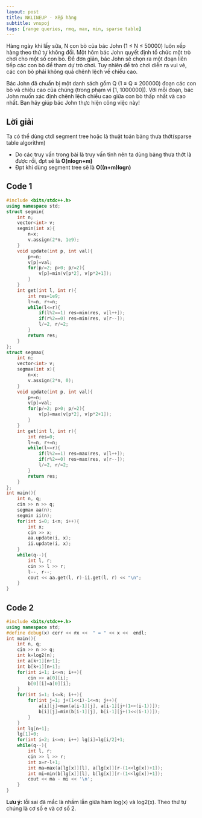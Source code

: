 ```yaml
---
layout: post
title: NKLINEUP - Xếp hàng
subtitle: vnspoj
tags: [range queries, rmq, max, min, sparse table]
---
```

Hàng ngày khi lấy sữa, N con bò của bác John (1 ≤ N ≤ 50000) luôn xếp hàng theo thứ tự không đổi. Một hôm bác John quyết định tổ chức một trò chơi cho một số con bò. Để đơn giản, bác John sẽ chọn ra một đoạn liên tiếp các con bò để tham dự trò chơi. Tuy nhiên để trò chơi diễn ra vui vẻ, các con bò phải không quá chênh lệch về chiều cao.

Bác John đã chuẩn bị một danh sách gồm Q (1 ≤ Q ≤ 200000) đoạn các con bò và chiều cao của chúng (trong phạm vi [1, 1000000]). Với mỗi đoạn, bác John muốn xác định chênh lệch chiều cao giữa con bò thấp nhất và cao nhất. Bạn hãy giúp bác John thực hiện công việc này!

## Lời giải
Ta có thể dùng ctdl segment tree hoặc là thuật toán bảng thưa thớt(sparse table algorithm)
- Do các truy vấn trong bài là truy vấn tĩnh nên ta dùng bảng thưa thớt là được rồi, đpt sẽ là **O(nlogn+m)**
- Đpt khi dùng segment tree sẽ là **O((n+m)logn)**

## Code 1

```cpp
#include <bits/stdc++.h>
using namespace std;
struct segmin{
	int n;
	vector<int> v;
	segmin(int x){
		n=x;
		v.assign(2*n, 1e9);
	}
	void update(int p, int val){
		p+=n;
		v[p]=val;
		for(p/=2; p>0; p/=2){
			v[p]=min(v[p*2], v[p*2+1]);
		}
	}
	int get(int l, int r){
		int res=1e9;
		l+=n, r+=n;
		while(l<=r){
			if(l%2==1) res=min(res, v[l++]);
			if(r%2==0) res=min(res, v[r--]);
			l/=2, r/=2;
		}
		return res;
	}
};
struct segmax{
	int n;
	vector<int> v;
	segmax(int x){
		n=x;
		v.assign(2*n, 0);
	}
	void update(int p, int val){
		p+=n;
		v[p]=val;
		for(p/=2; p>0; p/=2){
			v[p]=max(v[p*2], v[p*2+1]);
		}
	}
	int get(int l, int r){
		int res=0;
		l+=n, r+=n;
		while(l<=r){
			if(l%2==1) res=max(res, v[l++]);
			if(r%2==0) res=max(res, v[r--]);
			l/=2, r/=2;
		}
		return res;
	}
};
int main(){
	int n, q;
	cin >> n >> q;
	segmax aa(n);
	segmin ii(n);
	for(int i=0; i<n; i++){
		int x;
		cin >> x;
		aa.update(i, x);
		ii.update(i, x);
	}
	while(q--){
		int l, r;
		cin >> l >> r;
		l--, r--;
		cout << aa.get(l, r)-ii.get(l, r) << "\n";
	}
}
```
## Code 2
```cpp
#include <bits/stdc++.h>
using namespace std;
#define debug(x) cerr << #x <<  " = " << x <<  endl;
int main(){
	int n, q;
	cin >> n >> q;
	int k=log2(n);
	int a[k+1][n+1];
	int b[k+1][n+1];
	for(int i=1; i<=n; i++){
		cin >> a[0][i];
		b[0][i]=a[0][i];
	}
	for(int i=1; i<=k; i++){
		for(int j=1; j+(1<<i)-1<=n; j++){
			a[i][j]=max(a[i-1][j], a[i-1][j+(1<<(i-1))]);
			b[i][j]=min(b[i-1][j], b[i-1][j+(1<<(i-1))]);
		}
	}
	int lg[n+1];
	lg[1]=0;
	for(int i=2; i<=n; i++) lg[i]=lg[i/2]+1;
	while(q--){
		int l, r;
		cin >> l >> r;
		int x=r-l+1;
		int ma=max(a[lg[x]][l], a[lg[x]][r-(1<<lg[x])+1]);
		int mi=min(b[lg[x]][l], b[lg[x]][r-(1<<lg[x])+1]);
		cout << ma - mi << '\n';
	}
}
```
**Lưu ý:** lỗi sai đã mắc là nhầm lẫn giữa hàm log(x) và log2(x). Theo thứ tự chúng là cơ số e và cơ số 2.
